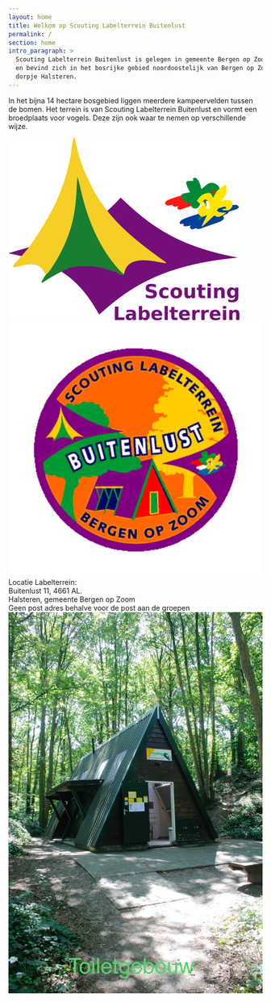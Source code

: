 ```yaml
---
layout: home
title: Welkom op Scouting Labelterrein Buitenlust  
permalink: /
section: home
intro_paragraph: >
  Scouting Labelterrein Buitenlust is gelegen in gemeente Bergen op Zoom
  en bevind zich in het bosrijke gebied noordoostelijk van Bergen op Zoom net in het
  dorpje Halsteren.
---
```



In het bijna 14 hectare bosgebied liggen meerdere kampeervelden tussen de bomen.
Het terrein is van Scouting Labelterrein Buitenlust en vormt een broedplaats
voor vogels. Deze zijn ook waar te nemen op verschillende wijze.  

![logolabel terienn](../assets/img/Logo_Labelterrein.svg) ![logo buitenlust](../assets/img/badgenwa.svg)  
Locatie Labelterrein:  
Buitenlust 11, 4661 AL.  
Halsteren, gemeente Bergen op Zoom  
Geen post adres behalve voor de post aan de groepen
![Foto toiletgebouw gebouw](../assets/img/Velden/image00013.jpeg)
